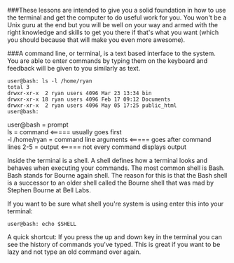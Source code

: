 ###These lessons are intended to give you a solid foundation in how to use the terminal and get the computer to do useful work for you. You won't be a Unix guru at the end but you will be well on your way and armed with the right knowledge and skills to get you there if that's what you want (which you should because that will make you even more awesome).

###A command line, or terminal, is a text based interface to the system. You are able to enter commands by typing them on the keyboard and feedback will be given to you similarly as text.


```console
user@bash: ls -l /home/ryan
total 3
drwxr-xr-x  2 ryan users 4096 Mar 23 13:34 bin
drwxr-xr-x 18 ryan users 4096 Feb 17 09:12 Documents
drwxr-xr-x  2 ryan users 4096 May 05 17:25 public_html
user@bash:
```

user@bash = prompt  
ls = command <===== usually goes first  
-l /home/ryan = command line arguments <===== goes after command  
lines 2-5 = output <===== not every command displays output  

Inside the terminal is a shell. A shell defines how a terminal looks and behaves when executing your commands.
The most common shell is Bash. Bash stands for Bourne again shell. The reason for this is that the Bash shell is a successor to an older shell called the Bourne shell that was mad by Stephen Bourne at
Bell Labs.

If you want to be sure what shell you're system is using enter this into your terminal:

```console
user@bash: echo $SHELL
```

A quick shortcut: If you press the up and down key in the terminal you can see the history of commands you've typed. This is great if you want to be lazy and not type an old command over again.